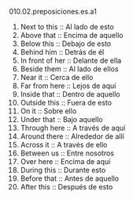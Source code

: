 010.02.preposiciones.es.a1

1. Next to this :: Al lado de esto
2. Above that :: Encima de aquello
3. Below this :: Debajo de esto
4. Behind him :: Detrás de él
5. In front of her :: Delante de ella
6. Beside them :: Al lado de ellos
7. Near it :: Cerca de ello
8. Far from here :: Lejos de aquí
9. Inside that :: Dentro de aquello
10. Outside this :: Fuera de esto
11. On it :: Sobre ello
12. Under that :: Bajo aquello
13. Through here :: A través de aquí
14. Around there :: Alrededor de allí
15. Across it :: A través de ello
16. Between us :: Entre nosotros
17. Over here :: Encima de aquí
18. During this :: Durante esto
19. Before that :: Antes de aquello
20. After this :: Después de esto
